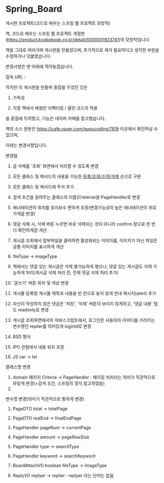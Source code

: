 # Spring_Board
게시판 프로젝트(코드로 배우는 스프링 웹 프로젝트 모방작)


책, 코드로 배우는 스프링 웹 프로젝트 개정판(https://product.kyobobook.co.kr/detail/S000001923741)의 모방작입니다.


책을 그대로 따라가며 게시판을 만들었으며,
추가적으로 제가 필요하다고 생각한 부분을 수정하거나 덧붙였습니다.


변경사항은 맨 아래에 적어놓겠습니다.

접속 URL : 



작지만 이 게시판을 만들며 중점을 두었던 것은


1. 가독성


2. 각종 책에서 배웠던 리팩터링 / 클린 코드의 적용


을 중점에 두려했고, 기능은 네이버 카페를 참고했습니다.



책의 소스 원본은 https://cafe.naver.com/gugucoding/7819 이곳에서 확인하실 수 있으며,


아래는 변경사항입니다.



변경점


1. 글 삭제를 '조회' 화면에서 처리할 수 있도록 변경


1. 모든 클래스 및 메서드의 내용을 가능한 [등록/조회/수정/삭제](crud) 순으로 구분 


2. 모든 클래스 및 메서드에 주석 추가


3. 검색 조건을 알려주는 클래스의 이름(Creteria)을 PageHandler로 변경


4. 애너테이션의 위치를 유지보수 편하게 조정(변경가능성이 높은 애너테이션이 위로 가게끔 변경)


5. 댓글 삭제 시, 삭제 버튼 누르면 바로 삭제되는 것이 아니라 confirm 창으로 한 번 더 확인하게끔 개선


6. 게시글 조회에서 첨부파일을 클릭하면 활성화되는 이미지를, 이미지가 아닌 파일은 공통 이미지를 표시하게 개선


7. fileType -> imageType


8. 책에서는 댓글 있는 게시글은 삭제 불가능하게 했으나, 댓글 있는 게시글도 삭제 가능하게 처리(게시글 삭제 처리 전, 전체 댓글 삭제 처리 추가)


9. '글쓰기' 버튼 위치 및 색상 변경


10. 게시물 등록창 게시물 제목과 내용을 빈 칸으로 놓지 않게 안내 메시지(alert) 추가


11. 자신이 작성하지 않은 댓글은 '저장', '삭제' 버튼이 보이지 않게하고, '댓글 내용' 탭도 readonly로 변경


12. 게시글 조회화면에서의 자바스크립트에서, 로그인한 사용자의 아이디를 가리키는 변수명인 replier를 의미있게 loginId로 변경


13. BSD 형식


14. IPO 관점에서 내용 위치 조정


15. JS var -> let 


클래스명 변경
 1. domain 패키지 Criteria -> PageHandler : 페이징 처리라는 의미가 직관적으로 와닿게 변경(+검색 조건, 스프링의 정석 참고하였음)
 2. 

변수명 변경(의미가 직관적으로 통하게 변경)
1. PageDTO total -> totalPage
2. PageDTO realEnd -> finalEndPage

3. PageHandler pageNum -> currentPage
4. PageHandler amount -> pageRowSize
5. PageHandler type -> searchType
6. PageHandler keyword -> searchKeyword

7. BoardAttachVO boolean fileType -> ImageType

8. ReplyVO replyer -> replier : replyer 라는 단어는 없음
